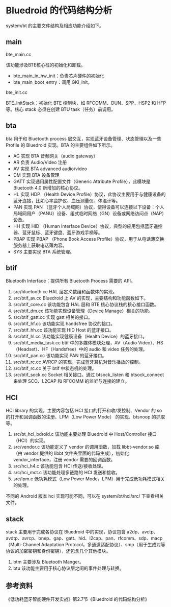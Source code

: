 # Bluedroid 的代码结构分析

system/bt 的主要文件结构及相应功能介绍如下。

## main

bte_main.cc

该功能涉及BTE核心栈的初始化和卸载。

- bte_main_in_hw_init：负责芯片硬件的初始化
- bte_main_boot_entry：调用 GKI_init，

bte_init.cc

BTE_InitStack：初始化 BTE 控制块，如 RFCOMM、DUN、SPP、HSP2 和 HFP 等。核心 stack 必须在创建 BTU task（任务）前调用。

## bta

bta 用于和 Bluetooth process 层交互，实现蓝牙设备管理、状态管理以及一些 Profile 的 Bluedroid 实现。BTA 的主要组件如下所示。

- AG 实现 BTA 音频网关（audio gateway）
- AR 负责 Audio/Video 注册
- AV 实现 BTA advanced audio/video
- DM 实现 BTA 设备管理
- GATT 实现通用属性配置文件（Generic Attribute Profile），此模块是 Bluetooth 4.0 新增加的核心协议。
- HL 实现 HDP （Health Device Profile）协议，此协议主要用于与健康设备的蓝牙连接，比如心率监护仪、血压测量仪、体温计等。
- PAN 实现 PAN （蓝牙个人局域网）协议，使得设备可以连接以下设备：个人局域网用户（PANU）设备、组式临时网络（GN）设备或网络访问点（NAP）设备。
- HH 实现 HID （Human Interface Device）协议，典型的应用包括蓝牙遥控器、蓝牙鼠标、蓝牙键盘、蓝牙游戏手柄等。
- PBAP 实现 PBAP （Phone Book Access Profile）协议，用于从电话薄交换服务器上获取电话薄内容。
- SYS 主要实现 BTA 系统管理。

## btif

Bluetooth Interface：提供所有 Bluetooth Process 需要的 API。

1. src/bluetooth.cc HAL 层定义数组和函数体的实现。
2. src/btif_av.cc Bluedroid 上 AV 的实现，主要结构和功能函数如下。
3. src/btif_core.cc 该功能包含 HAL 层和 BTE 核心协议栈的核心接口函数。
4. src/btif_dm.cc 该功能实现设备管理（Device Manage）相关的功能。
5. src/btif_gatt.cc 实现 gatt 相关的接口。
6. src/btif_hf.cc 该功能实现 handsfree 协议的接口。
7. src/btif_hh.cc 该功能实现 HID Host 的蓝牙接口。
8. src/btif_hl.cc 该功能实现健康设备（Health Device）的蓝牙接口。
9. src/btif_media_task.cc btif 中的多媒体模块处理，AV（Audio Video）、HS（Headset）、HF（Handsfree）中的 audio 和 video 任务的处理。
10. src/btif_pan.cc 该功能实现 PAN 的蓝牙接口。
11. src/btif_rc.cc AVRCP 的实现，完成蓝牙耳机对音乐播放的控制。
12. src/btif_rc.cc 关于 btif 中状态机的处理。
13. src/btif_sock.cc Socket 相关接口。通过 btsock_listen 和 btsock_connect 来处理 SCO、L2CAP 和 RFCOMM 的监听与连接的建立。

## HCI

HCI library 的实现，主要内容包括 HCI 接口的打开和收/发控制、Vendor 的 so 的打开和回调函数的注册、LPM（Low Power Mode） 的实现、btsnoop 的抓取等。

1. src/bt_hci_bdroid.c 该功能主要处理 Bluedroid 中 Host/Controller 接口（HCI）的实现。
2. src/vendor.c 该功能定义了 vendor 的调用函数，加载 libbt-vendor.so 库（由 vendor 提供的 libbt 文件夹里面的代码生成），初始化 vendor_interface，注册 vendor 需要的回调函数。
3. src/hci_h4.c 该功能包含 HCI 传送/接收处理。
4. src/hci_mct.c 该功能处理多链路的 HCI 发送和接收。
5. src/lpm.c 低功耗模式（Low Power Mode，LPM）用于完成低功耗模式相关的处理。

不同的 Android 版本 hci 实现可能不同，可以在 system/bt/hci/src/ 下查看相关文件。

## stack

stack 主要用于完成各协议在 Bluedroid 中的实现，协议包含 a2dp、avctp、avdtp、avrcp、bnep、gap、gatt、hid、l2cap、pan、rfcomm、sdp、macp（Multi-Channel Adaptation Protocol，多通道适配协议）、smp（用于生成对等协议的加密密钥和身份密钥），还包含几个其他模块。

1. btm 主要涉及 Bluetooth Manger。
2. btu 该功能主要用于核心协议层之间的事件处理与转换。

## 参考资料

《低功耗蓝牙智能硬件开发实战》第2.7节《Bluedroid 的代码结构分析》
